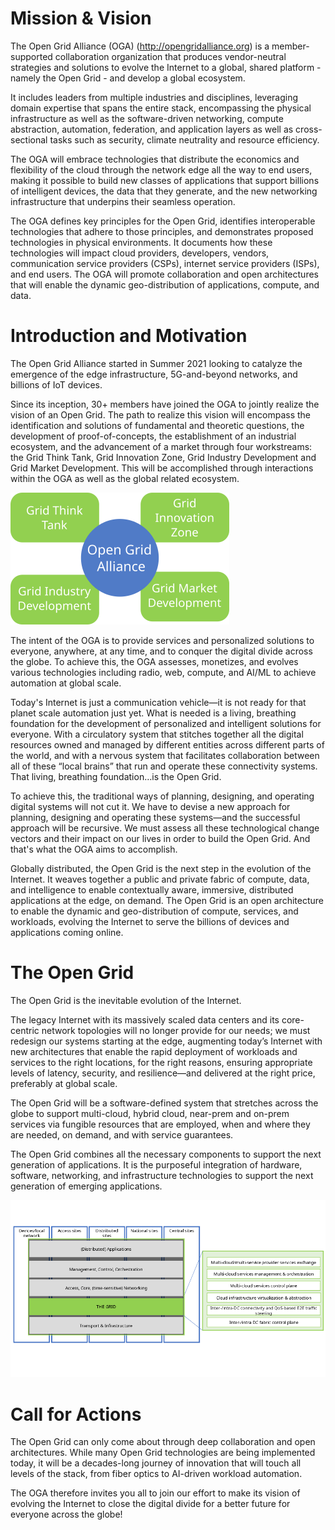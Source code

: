 # Mission & Vision

The Open Grid Alliance (OGA) (http://opengridalliance.org) is a member-supported
collaboration organization that produces vendor-neutral strategies and solutions to
evolve the Internet to a global, shared platform - namely the Open Grid - and develop a global ecosystem.

It includes leaders from multiple industries and disciplines,
leveraging domain expertise that spans the entire stack,
encompassing the physical infrastructure as well as the software-driven networking, compute abstraction, automation,
federation, and application layers as well as cross-sectional tasks such as security, climate neutrality and resource efficiency.

The OGA will embrace technologies that distribute the economics and flexibility of the cloud
through the network edge all the way to end users,
making it possible to build new classes of applications
that support billions of intelligent devices, the data that they generate,
and the new networking infrastructure that underpins their seamless operation.

The OGA defines key principles for the Open Grid,
identifies interoperable technologies that adhere to those principles,
and demonstrates proposed technologies in physical environments.
It documents how these technologies will impact cloud providers, developers,
vendors, communication service providers (CSPs), internet service providers (ISPs), and end users.
The OGA will promote collaboration and open architectures
that will enable the dynamic geo-distribution of applications, compute, and data.

# Introduction and Motivation

The Open Grid Alliance started in Summer 2021 looking to catalyze the emergence of the edge infrastructure,
5G-and-beyond networks, and billions of IoT devices.

Since its inception, 30+ members have joined the OGA to jointly realize the vision of an Open Grid.
The path to realize this vision will encompass the identification and solutions of fundamental and theoretic questions,
the development of proof-of-concepts, the establishment of an industrial ecosystem,
and the advancement of a market through four workstreams:
the Grid Think Tank, Grid Innovation Zone, Grid Industry Development and Grid Market Development.
This will be accomplished through interactions within the OGA as well as the global related ecosystem.

![Grid workstreams](Grid_workstreams.png)

The intent of the OGA is to provide services and personalized solutions to everyone, anywhere, at any time,
and to conquer the digital divide across the globe.
To achieve this, the OGA assesses, monetizes, and evolves
various technologies including radio, web, compute, and AI/ML to achieve automation at global scale.

Today's Internet is just a communication vehicle—it is not ready for that planet scale automation just yet.
What is needed is a living, breathing foundation for the development of personalized and intelligent solutions for everyone.
With a circulatory system that stitches together all the digital resources owned and managed by different entities
across different parts of the world,
and with a nervous system that facilitates collaboration
between all of these “local brains” that run and operate these connectivity systems.
That living, breathing foundation…is the Open Grid.

To achieve this, the traditional ways of planning, designing, and operating digital systems will not cut it.
We have to devise a new approach for planning, designing and operating these systems—and the successful approach will be recursive.
We must assess all these technological change vectors and their impact on our lives in order to build the Open Grid.
And that's what the OGA aims to accomplish.

Globally distributed, the Open Grid is the next step in the evolution of the Internet.
It weaves together a public and private fabric of compute, data, and intelligence
to enable contextually aware, immersive, distributed applications at the edge, on demand.
The Open Grid is an open architecture to enable the dynamic and geo-distribution
of compute, services, and workloads, evolving the Internet to serve the billions of devices and applications coming online.

# The Open Grid

The Open Grid is the inevitable evolution of the Internet.

The legacy Internet with its massively scaled data centers and its core-centric network topologies will no longer provide for our needs;
we must redesign our systems starting at the edge, augmenting today’s Internet with new architectures
that enable the rapid deployment of workloads and services to the right locations, for the right reasons,
ensuring appropriate levels of latency, security, and resilience—and delivered at the right price, preferably at global scale.

The Open Grid will be a software-defined system
that stretches across the globe to support multi-cloud, hybrid cloud, near-prem and on-prem services
via fungible resources that are employed, when and where they are needed, on demand, and with service guarantees.

The Open Grid combines all the necessary components to support the next generation of applications.
It is the purposeful integration of hardware, software, networking, and infrastructure technologies
to support the next generation of emerging applications.

![Grid high-level illustration](Grid_highlevel_illustration.png)

# Call for Actions

The Open Grid can only come about through deep collaboration and open architectures.
While many Open Grid technologies are being implemented today,
it will be a decades-long journey of innovation that will touch all levels of the stack,
from fiber optics to AI-driven workload automation.

The OGA therefore invites you all to join our effort to make its vision of evolving the Internet
to close the digital divide for a better future for everyone across the globe!
